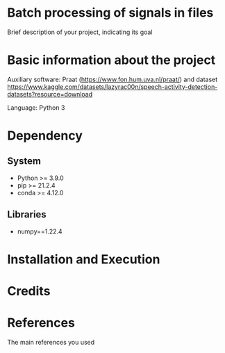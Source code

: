 # Batch processing of signals in files

Brief description of your project, indicating its goal

# Basic information about the project

Auxiliary software: Praat (https://www.fon.hum.uva.nl/praat/) and dataset https://www.kaggle.com/datasets/lazyrac00n/speech-activity-detection-datasets?resource=download

Language: Python 3

# Dependency

## System

* Python >= 3.9.0
* pip >= 21.2.4
* conda >= 4.12.0

## Libraries
* numpy==1.22.4

# Installation and Execution


# Credits

# References

The main references you used
